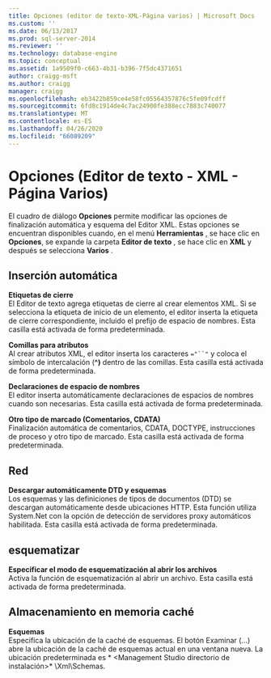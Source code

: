 ```yaml
---
title: Opciones (editor de texto-XML-Página varios) | Microsoft Docs
ms.custom: ''
ms.date: 06/13/2017
ms.prod: sql-server-2014
ms.reviewer: ''
ms.technology: database-engine
ms.topic: conceptual
ms.assetid: 1a9509f0-c663-4b31-b396-7f5dc4371651
author: craigg-msft
ms.author: craigg
manager: craigg
ms.openlocfilehash: eb3422b859ce4e58fc05564357876c5fe09fcdff
ms.sourcegitcommit: 6fd8c1914de4c7ac24900fe388ecc7883c740077
ms.translationtype: MT
ms.contentlocale: es-ES
ms.lasthandoff: 04/26/2020
ms.locfileid: "66089209"
---
```

# <a name="options-text-editor---xml---miscellaneous-page"></a>Opciones (Editor de texto - XML - Página Varios)

El cuadro de diálogo **Opciones** permite modificar las opciones de finalización automática y esquema del Editor XML. Estas opciones se encuentran disponibles cuando, en el menú **Herramientas** , se hace clic en **Opciones**, se expande la carpeta **Editor de texto** , se hace clic en **XML** y después se selecciona **Varios** .  
  
## <a name="auto-insert"></a>Inserción automática  
 **Etiquetas de cierre**  
 El Editor de texto agrega etiquetas de cierre al crear elementos XML. Si se selecciona la etiqueta de inicio de un elemento, el editor inserta la etiqueta de cierre correspondiente, incluido el prefijo de espacio de nombres. Esta casilla está activada de forma predeterminada.  
  
 **Comillas para atributos**  
 Al crear atributos XML, el editor inserta los caracteres `="``"` y coloca el símbolo de intercalación (**^)** dentro de las comillas. Esta casilla está activada de forma predeterminada.  
  
 **Declaraciones de espacio de nombres**  
 El editor inserta automáticamente declaraciones de espacios de nombres cuando son necesarias. Esta casilla está activada de forma predeterminada.  
  
 **Otro tipo de marcado (Comentarios, CDATA)**  
 Finalización automática de comentarios, CDATA, DOCTYPE, instrucciones de proceso y otro tipo de marcado. Esta casilla está activada de forma predeterminada.  
  
## <a name="network"></a>Red  
 **Descargar automáticamente DTD y esquemas**  
 Los esquemas y las definiciones de tipos de documentos (DTD) se descargan automáticamente desde ubicaciones HTTP. Esta función utiliza System.Net con la opción de detección de servidores proxy automáticos habilitada. Esta casilla está activada de forma predeterminada.  
  
## <a name="outlining"></a>esquematizar  
 **Especificar el modo de esquematización al abrir los archivos**  
 Activa la función de esquematización al abrir un archivo. Esta casilla está activada de forma predeterminada.  
  
## <a name="caching"></a>Almacenamiento en memoria caché  
 **Esquemas**  
 Especifica la ubicación de la caché de esquemas. El botón Examinar (...) abre la ubicación de la caché de esquemas actual en una ventana nueva. La ubicación predeterminada es * \<Management Studio directorio de instalación>* \Xml\Schemas.  
